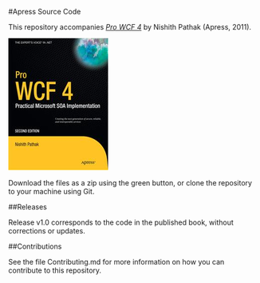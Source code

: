 #Apress Source Code

This repository accompanies [*Pro WCF 4*](http://www.apress.com/9781430233688) by Nishith Pathak (Apress, 2011).

![Cover image](9781430233688.jpg)

Download the files as a zip using the green button, or clone the repository to your machine using Git.

##Releases

Release v1.0 corresponds to the code in the published book, without corrections or updates.

##Contributions

See the file Contributing.md for more information on how you can contribute to this repository.
